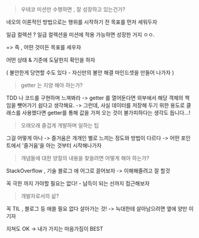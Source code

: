 > 우테코 미션만 수행하면 , 잘 성장하고 있는건가?

네오의 이론적인 방법으로는 행위를 시작하기 전 목표를 먼저 세워두자

일급 컬렉션 ?
일급 컬렉션을 미션에 적용 가능하면 성장한 거지 ㅇㅇ.

=> 즉 , 어떤 것이든 목표를 세우자

어떤 상태 & 기준에 도달한지 확인을 하자

( 불안한게 당연할 수도 있다 - 자신만의 불안 해결 마인드셋을 만들어 나가자 )

> getter 는 지양 해야 하는가?

TDD 나 코드를 구현하며 느껴봐라
-> getter 를 열어둔다면 외부에서 해당 객체의 책임을 뺏어가기 쉽다고 생각해요.
-> 그런데, 사실 데이터를 저장해 두기 위한 용도로 클래스를 사용했다면 getter를 통해 값을 가져 오는 것이 불가피하다는 생각도 듭니다...!

> 오래오래 즐겁게 개발하며 일하는 팁

그걸 어떻게 아나
-> 즐거움은 개개인 별로 느끼는 정도와 방법이 다르다
-> 어떤 포인트에서 '즐거움'을 아는 것부터 시작해나가자

> 개념들에 대한 양질의 내용을 찾을려면 어떻게 해야 하는가?

StackOverflow , 기술 블로그 에 어그로 끌어보자
-> 이해해줄려고 잘 할것

꼭 극한 까지 가야할 필요는 없다! - 납득이 되는 선까지 접근해보자

> 개발자로서의 삶?

꼭 TIL , 블로그 등 애쓸 필요 없다
살아가는 것!
-> 늑대한테 살아남으려면 옆에 양만 이기자

지쳐도 OK
-> 내가 가지는 마음가짐이 BEST
